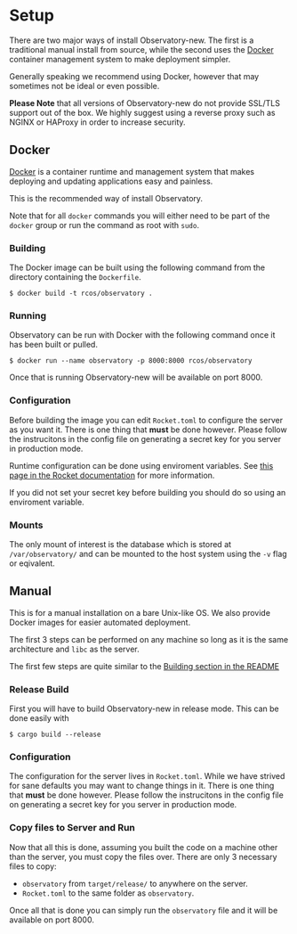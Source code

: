 # Setup

There are two major ways of install Observatory-new. The first is a traditional
manual install from source, while the second uses the [Docker](https://docker.com)
container management system to make deployment simpler.

Generally speaking we recommend using Docker, however that may sometimes not
be ideal or even possible.

__**Please Note**__ that all versions of Observatory-new do not provide SSL/TLS
support out of the box. We highly suggest using a reverse proxy such
as NGINX or HAProxy in order to increase security.

## Docker

[Docker](https://docker.com) is a container runtime and management system that
makes deploying and updating applications easy and painless.

This is the recommended way of install Observatory.

Note that for all `docker` commands you will either need to be part of the
`docker` group or run the command as root with `sudo`.

### Building

The Docker image can be built using the following command from the directory
containing the `Dockerfile`.

```
$ docker build -t rcos/observatory .
```

### Running
Observatory can be run with Docker with the following command once it has been
built or pulled.

```
$ docker run --name observatory -p 8000:8000 rcos/observatory
```

Once that is running Observatory-new will be available on port 8000.

### Configuration

Before building the image you can edit `Rocket.toml` to configure the server
as you want it.
There is one thing that **must** be done however. Please follow the instrucitons
in the config file on generating a secret key for you server in production mode.

Runtime configuration can be done using enviroment variables.
See [this page in the Rocket documentation](https://rocket.rs/guide/configuration/#environment)
for more information.

If you did not set your secret key before building you should do so
using an enviroment variable.

### Mounts

The only mount of interest is the database which is stored at
`/var/observatory/` and can be mounted to the host system using the
`-v` flag or eqivalent.

## Manual

This is for a manual installation on a bare Unix-like OS.
We also provide Docker images for easier automated deployment.

The first 3 steps can be performed on any machine so long as it is the same
architecture and `libc` as the server.

The first few steps are quite similar to the [Building section in the README](./README.md#Building)

### Release Build

First you will have to build Observatory-new in release mode. This can be done
easily with
```
$ cargo build --release
```

### Configuration

The configuration for the server lives in `Rocket.toml`. While we have strived
for sane defaults you may want to change things in it.
There is one thing that **must** be done however. Please follow the instrucitons
in the config file on generating a secret key for you server in production mode.

### Copy files to Server and Run

Now that all this is done, assuming you built the code on a machine other than
the server, you must copy the files over. There are only 3 necessary files to copy:

- `observatory` from `target/release/` to anywhere on the server.
- `Rocket.toml` to the same folder as `observatory`.

Once all that is done you can simply run the `observatory` file and it will be
available on port 8000.